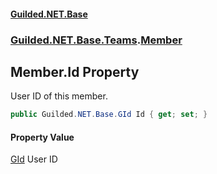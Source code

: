 
#### [Guilded.NET.Base](index 'index')
### [Guilded.NET.Base.Teams](index#Guilded_NET_Base_Teams 'Guilded.NET.Base.Teams').[Member](Member 'Guilded.NET.Base.Teams.Member')
## Member.Id Property
User ID of this member.  
```csharp
public Guilded.NET.Base.GId Id { get; set; }
```

#### Property Value
[GId](GId 'Guilded.NET.Base.GId')
User ID
